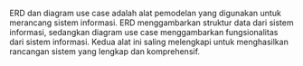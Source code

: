 ERD dan diagram use case adalah alat pemodelan yang digunakan untuk merancang sistem informasi.
ERD menggambarkan struktur data dari sistem informasi, sedangkan diagram use case menggambarkan fungsionalitas dari sistem informasi.
Kedua alat ini saling melengkapi untuk menghasilkan rancangan sistem yang lengkap dan komprehensif.

